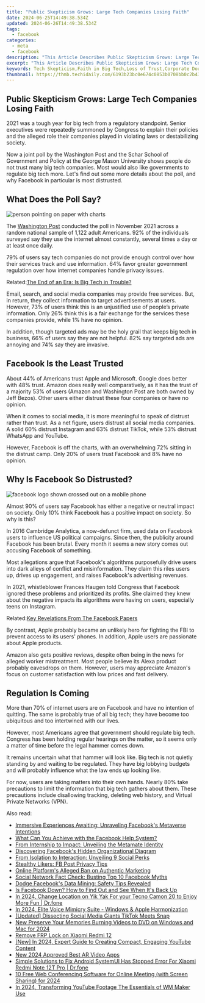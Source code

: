 ```yaml
---
title: "Public Skepticism Grows: Large Tech Companies Losing Faith"
date: 2024-06-25T14:49:38.534Z
updated: 2024-06-26T14:49:38.534Z
tags:
  - facebook
categories:
  - meta
  - facebook
description: "This Article Describes Public Skepticism Grows: Large Tech Companies Losing Faith"
excerpt: "This Article Describes Public Skepticism Grows: Large Tech Companies Losing Faith"
keywords: Tech Skepticism,Faith in Big Tech,Loss of Trust,Corporate Doubt,Technology Disbelief,Giant Company Credibility,Large Tech Confidence Decline
thumbnail: https://thmb.techidaily.com/6193b23bc0e674c0853b0708bb0c2b43a5237bddcffe969ab0d29845fe4343ae.jpg
---
```


## Public Skepticism Grows: Large Tech Companies Losing Faith

 2021 was a tough year for big tech from a regulatory standpoint. Senior executives were repeatedly summoned by Congress to explain their policies and the alleged role their companies played in violating laws or destabilizing society.

 Now a joint poll by the Washington Post and the Schar School of Government and Policy at the George Mason University shows people do not trust many big tech companies. Most would also like governments to regulate big tech more. Let's find out some more details about the poll, and why Facebook in particular is most distrusted.

## What Does the Poll Say?

![person pointing on paper with charts](https://static1.makeuseofimages.com/wordpress/wp-content/uploads/2021/12/survey.jpg)

 The [Washington Post](https://context-cdn.washingtonpost.com/notes/prod/default/documents/bad5bba7-476c-4c62-af50-89b25ee900db/note/806258bc-ed60-4ef6-a706-b8291639b0a3.#page=1) conducted the poll in November 2021 across a random national sample of 1,122 adult Americans. 92% of the individuals surveyed say they use the internet almost constantly, several times a day or at least once daily.

 79% of users say tech companies do not provide enough control over how their services track and use information. 64% favor greater government regulation over how internet companies handle privacy issues.

 Related:[The End of an Era: Is Big Tech in Trouble?](https://www.makeuseof.com/is-big-tech-in-trouble/)

 Email, search, and social media companies may provide free services. But, in return, they collect information to target advertisements at users. However, 73% of users think this is an unjustified use of people’s private information. Only 26% think this is a fair exchange for the services these companies provide, while 1% have no opinion.

 In addition, though targeted ads may be the holy grail that keeps big tech in business, 66% of users say they are not helpful. 82% say targeted ads are annoying and 74% say they are invasive.

## Facebook Is the Least Trusted

 About 44% of Americans trust Apple and Microsoft. Google does better with 48% trust. Amazon does really well comparatively, as it has the trust of a majority 53% of users (Amazon and Washington Post are both owned by Jeff Bezos). Other users either distrust these four companies or have no opinion.

 When it comes to social media, it is more meaningful to speak of distrust rather than trust. As a net figure, users distrust all social media companies. A solid 60% distrust Instagram and 63% distrust TikTok, while 53% distrust WhatsApp and YouTube.

 However, Facebook is off the charts, with an overwhelming 72% sitting in the distrust camp. Only 20% of users trust Facebook and 8% have no opinion.

## Why Is Facebook So Distrusted?

![facebook logo shown crossed out on a mobile phone](https://static1.makeuseofimages.com/wordpress/wp-content/uploads/2021/12/facebook-eraser.jpg)

 Almost 90% of users say Facebook has either a negative or neutral impact on society. Only 10% think Facebook has a positive impact on society. So why is this?

 In 2016 Cambridge Analytica, a now-defunct firm, used data on Facebook users to influence US political campaigns. Since then, the publicity around Facebook has been brutal. Every month it seems a new story comes out accusing Facebook of something.

 Most allegations argue that Facebook's algorithms purposefully drive users into dark alleys of conflict and misinformation. They claim this riles users up, drives up engagement, and raises Facebook's advertising revenues.

 In 2021, whistleblower Frances Haugen told Congress that Facebook ignored these problems and prioritized its profits. She claimed they knew about the negative impacts its algorithms were having on users, especially teens on Instagram.

 Related:[Key Revelations From The Facebook Papers](https://www.makeuseof.com/key-revelations-facebook-papers/)

 By contrast, Apple probably became an unlikely hero for fighting the FBI to prevent access to its users' phones. In addition, Apple users are passionate about Apple products.

 Amazon also gets positive reviews, despite often being in the news for alleged worker mistreatment. Most people believe its Alexa product probably eavesdrops on them. However, users may appreciate Amazon's focus on customer satisfaction with low prices and fast delivery.

## Regulation Is Coming

 More than 70% of internet users are on Facebook and have no intention of quitting. The same is probably true of all big tech; they have become too ubiquitous and too intertwined with our lives.

 However, most Americans agree that government should regulate big tech. Congress has been holding regular hearings on the matter, so it seems only a matter of time before the legal hammer comes down.

 It remains uncertain what that hammer will look like. Big tech is not quietly standing by and waiting to be regulated. They have big lobbying budgets and will probably influence what the law ends up looking like.

 For now, users are taking matters into their own hands. Nearly 80% take precautions to limit the information that big tech gathers about them. These precautions include disallowing tracking, deleting web history, and Virtual Private Networks (VPN).


<ins class="adsbygoogle"
     style="display:block"
     data-ad-format="autorelaxed"
     data-ad-client="ca-pub-7571918770474297"
     data-ad-slot="1223367746"></ins>



<ins class="adsbygoogle"
     style="display:block"
     data-ad-client="ca-pub-7571918770474297"
     data-ad-slot="8358498916"
     data-ad-format="auto"
     data-full-width-responsive="true"></ins>

<span class="atpl-alsoreadstyle">Also read:</span>
<div><ul>
<li><a href="https://facebook.techidaily.com/immersive-experiences-awaiting-unraveling-facebooks-metaverse-intentions/"><u>Immersive Experiences Awaiting: Unraveling Facebook's Metaverse Intentions</u></a></li>
<li><a href="https://facebook.techidaily.com/what-can-you-achieve-with-the-facebook-help-system/"><u>What Can You Achieve with the Facebook Help System?</u></a></li>
<li><a href="https://facebook.techidaily.com/from-internship-to-impact-unveiling-the-metamate-identity/"><u>From Internship to Impact: Unveiling the Metamate Identity</u></a></li>
<li><a href="https://facebook.techidaily.com/discovering-facebooks-hidden-organizational-diagram/"><u>Discovering Facebook's Hidden Organizational Diagram</u></a></li>
<li><a href="https://facebook.techidaily.com/from-isolation-to-interaction-unveiling-9-social-perks/"><u>From Isolation to Interaction: Unveiling 9 Social Perks</u></a></li>
<li><a href="https://facebook.techidaily.com/stealthy-likers-fb-post-privacy-tips/"><u>Stealthy Likers: FB Post Privacy Tips</u></a></li>
<li><a href="https://facebook.techidaily.com/online-platforms-alleged-ban-on-authentic-marketing/"><u>Online Platform's Alleged Ban on Authentic Marketing</u></a></li>
<li><a href="https://facebook.techidaily.com/social-network-fact-check-busting-top-10-facebook-myths/"><u>Social Network Fact Check: Busting Top 10 Facebook Myths</u></a></li>
<li><a href="https://facebook.techidaily.com/dodge-facebooks-data-mining-safety-tips-revealed/"><u>Dodge Facebook's Data Mining: Safety Tips Revealed</u></a></li>
<li><a href="https://facebook.techidaily.com/is-facebook-down-how-to-find-out-and-see-when-its-back-up/"><u>Is Facebook Down? How to Find Out and See When It's Back Up</u></a></li>
<li><a href="https://fix-guide.techidaily.com/in-2024-change-location-on-yik-yak-for-your-tecno-camon-20-to-enjoy-more-fun-drfone-by-drfone-virtual-android/"><u>In 2024, Change Location on Yik Yak For your Tecno Camon 20 to Enjoy More Fun | Dr.fone</u></a></li>
<li><a href="https://audio-editing.techidaily.com/in-2024-elite-voice-mimicry-suite-windows-and-apple-harmonization/"><u>In 2024, Elite Voice Mimicry Suite - Windows & Apple Harmonization</u></a></li>
<li><a href="https://snapchat-videos.techidaily.com/updated-dissecting-social-media-giants-tiktok-meets-snap/"><u>[Updated] Dissecting Social Media Giants  TikTok Meets Snap</u></a></li>
<li><a href="https://ai-video-apps.techidaily.com/new-preserve-your-memories-burning-videos-to-dvd-on-windows-and-mac-for-2024/"><u>New Preserve Your Memories Burning Videos to DVD on Windows and Mac for 2024</u></a></li>
<li><a href="https://review-topics.techidaily.com/remove-frp-lock-on-xiaomi-redmi-12-by-drfone-android-unlock-remove-google-frp/"><u>Remove FRP Lock on Xiaomi Redmi 12</u></a></li>
<li><a href="https://facebook-video-footage.techidaily.com/new-in-2024-expert-guide-to-creating-compact-engaging-youtube-content/"><u>[New] In 2024, Expert Guide to Creating Compact, Engaging YouTube Content</u></a></li>
<li><a href="https://ai-editing-video.techidaily.com/new-2024-approved-best-ar-video-apps/"><u>New 2024 Approved Best AR Video Apps</u></a></li>
<li><a href="https://fix-guide.techidaily.com/simple-solutions-to-fix-android-systemui-has-stopped-error-for-xiaomi-redmi-note-12t-pro-drfone-by-drfone-fix-android-problems-fix-android-problems/"><u>Simple Solutions to Fix Android SystemUI Has Stopped Error For Xiaomi Redmi Note 12T Pro | Dr.fone</u></a></li>
<li><a href="https://remote-screen-capture.techidaily.com/10-free-web-conferencing-software-for-online-meeting-with-screen-sharing-for-2024/"><u>10 Free Web Conferencing Software for Online Meeting (with Screen Sharing) for 2024</u></a></li>
<li><a href="https://youtube-help.techidaily.com/in-2024-transforming-youtube-footage-the-essentials-of-wm-maker-use/"><u>In 2024, Transforming YouTube Footage  The Essentials of WM Maker Use</u></a></li>
</ul></div>
